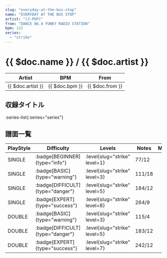 ```yaml
---
slug: "everyday-at-the-bus-stop"
name: "EVERYDAY AT THE BUS STOP"
artist: "(J-POP)"
from: "DANCE 86.4 FUNKY RADIO STATION"
bpm: 122
series:
  - "strike"
---
```


# {{ $doc.name }} / {{ $doc.artist }}

|Artist|BPM|From|
|------|---|----|
|{{ $doc.artist }}|{{ $doc.bpm }}|{{ $doc.from }}|

## 収録タイトル

:series-list{:series="series"}

## 譜面一覧

|PlayStyle|Difficulty|Levels|Notes|Movie|
|---------|----------|------|-----|-----|
|SINGLE| :badge[BEGINNER]{type="info"}|<div class="field is-grouped is-grouped-multiline"> :level{slug="strike" level=1}</div>|77/12||
|SINGLE| :badge[BASIC]{type="warning"}|<div class="field is-grouped is-grouped-multiline"> :level{slug="strike" level=3}</div>|111/18||
|SINGLE| :badge[DIFFICULT]{type="danger"}|<div class="field is-grouped is-grouped-multiline"> :level{slug="strike" level=5}</div>|184/12||
|SINGLE| :badge[EXPERT]{type="success"}|<div class="field is-grouped is-grouped-multiline"> :level{slug="strike" level=8}</div>|264/9||
|DOUBLE| :badge[BASIC]{type="warning"}|<div class="field is-grouped is-grouped-multiline"> :level{slug="strike" level=3}</div>|115/4||
|DOUBLE| :badge[DIFFICULT]{type="danger"}|<div class="field is-grouped is-grouped-multiline"> :level{slug="strike" level=5}</div>|183/12||
|DOUBLE| :badge[EXPERT]{type="success"}|<div class="field is-grouped is-grouped-multiline"> :level{slug="strike" level=7}</div>|242/12||
